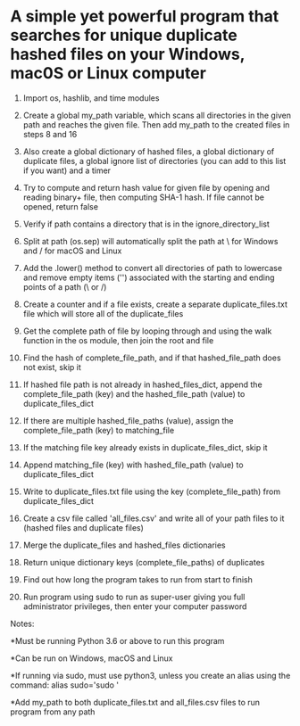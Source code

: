 # A simple yet powerful program that searches for unique duplicate hashed files on your Windows, mac0S or Linux computer

1. Import os, hashlib, and time modules

2. Create a global my_path variable, which scans all directories in the given path and reaches the given file. Then add my_path to the created files in steps 8 and 16

3. Also create a global dictionary of hashed files, a global dictionary of duplicate files, a global ignore list of directories (you can add to this list if you want) and a timer

4. Try to compute and return hash value for given file by opening and reading binary+ file, then computing SHA-1 hash. If file cannot be opened, return false

5. Verify if path contains a directory that is in the ignore_directory_list

6. Split at path (os.sep) will automatically split the path at \ for Windows and / for macOS and Linux

7. Add the .lower() method to convert all directories of path to lowercase and remove empty items ('') associated with the starting and ending points of a path (\ or /)

8. Create a counter and if a file exists, create a separate duplicate_files.txt file which will store all of the duplicate_files

9. Get the complete path of file by looping through and using the walk function in the os module, then join the root and file

10. Find the hash of complete_file_path, and if that hashed_file_path does not exist, skip it

11. If hashed file path is not already in hashed_files_dict, append the complete_file_path (key) and the hashed_file_path (value) to duplicate_files_dict

12. If there are multiple hashed_file_paths (value), assign the complete_file_path (key) to matching_file

13. If the matching file key already exists in duplicate_files_dict, skip it

14. Append matching_file (key) with hashed_file_path (value) to duplicate_files_dict

15. Write to duplicate_files.txt file using the key (complete_file_path) from duplicate_files_dict

16. Create a csv file called 'all_files.csv' and write all of your path files to it (hashed files and duplicate files)

17. Merge the duplicate_files and hashed_files dictionaries

18. Return unique dictionary keys (complete_file_paths) of duplicates

19. Find out how long the program takes to run from start to finish

20. Run program using sudo to run as super-user giving you full administrator privileges, then enter your computer password

Notes:

*Must be running Python 3.6 or above to run this program

*Can be run on Windows, macOS and Linux

*If running via sudo, must use python3, unless you create an alias using the command: alias sudo='sudo '

*Add my_path to both duplicate_files.txt and all_files.csv files to run program from any path

